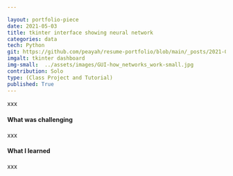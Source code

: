 ```yaml
---

layout: portfolio-piece
date: 2021-05-03
title: tkinter interface showing neural network
categories: data
tech: Python
git: https://github.com/peayah/resume-portfolio/blob/main/_posts/2021-06-23-tkinter-gui
imgalt: tkinter dashboard
img-small:  ../assets/images/GUI-how_networks_work-small.jpg
contribution: Solo
type: (Class Project and Tutorial)
published: True
---
```


xxx

#### What was challenging
xxx

#### What I learned
xxx
